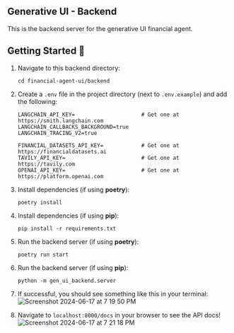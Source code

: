 ## Generative UI - Backend

This is the backend server for the generative UI financial agent.

## Getting Started 🚀

1. Navigate to this backend directory:

   ```
   cd financial-agent-ui/backend
   ```

2. Create a `.env` file in the project directory (next to `.env.example`) and add the following:

   ```
   LANGCHAIN_API_KEY=                     # Get one at https://smith.langchain.com
   LANGCHAIN_CALLBACKS_BACKGROUND=true
   LANGCHAIN_TRACING_V2=true
   
   FINANCIAL_DATASETS_API_KEY=            # Get one at https://financialdatasets.ai
   TAVILY_API_KEY=                        # Get one at https://tavily.com
   OPENAI_API_KEY=                        # Get one at https://platform.openai.com
   ```
3. Install dependencies (if using **poetry**):

   ```
   poetry install
   ```

4. Install dependencies (if using **pip**):

   ```
   pip install -r requirements.txt
   ```

5. Run the backend server (if using **poetry**):

   ```
   poetry run start
   ```

6. Run the backend server (if using **pip**):

   ```
   python -m gen_ui_backend.server
   ```

7. If successful, you should see something like this in your terminal:
   ![Screenshot 2024-06-17 at 7 19 50 PM](https://github.com/virattt/financial-agent-ui/assets/901795/75d8292b-0d1f-4198-8a23-3e685bb4327f)


8. Navigate to `localhost:8000/docs` in your browser to see the API docs!
   ![Screenshot 2024-06-17 at 7 21 18 PM](https://github.com/virattt/financial-agent-ui/assets/901795/ddad5a43-2338-454b-b4ed-cf0b5dbdf1ee)

